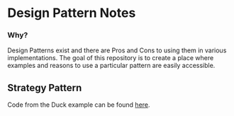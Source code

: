 # Design Pattern Notes

### Why?

Design Patterns exist and there are Pros and Cons to using them in various implementations. The goal of this repository is to create a place where examples and reasons to use a particular pattern are easily accessible.

## Strategy Pattern

Code from the Duck example can be found [here](src/duck.objects).
